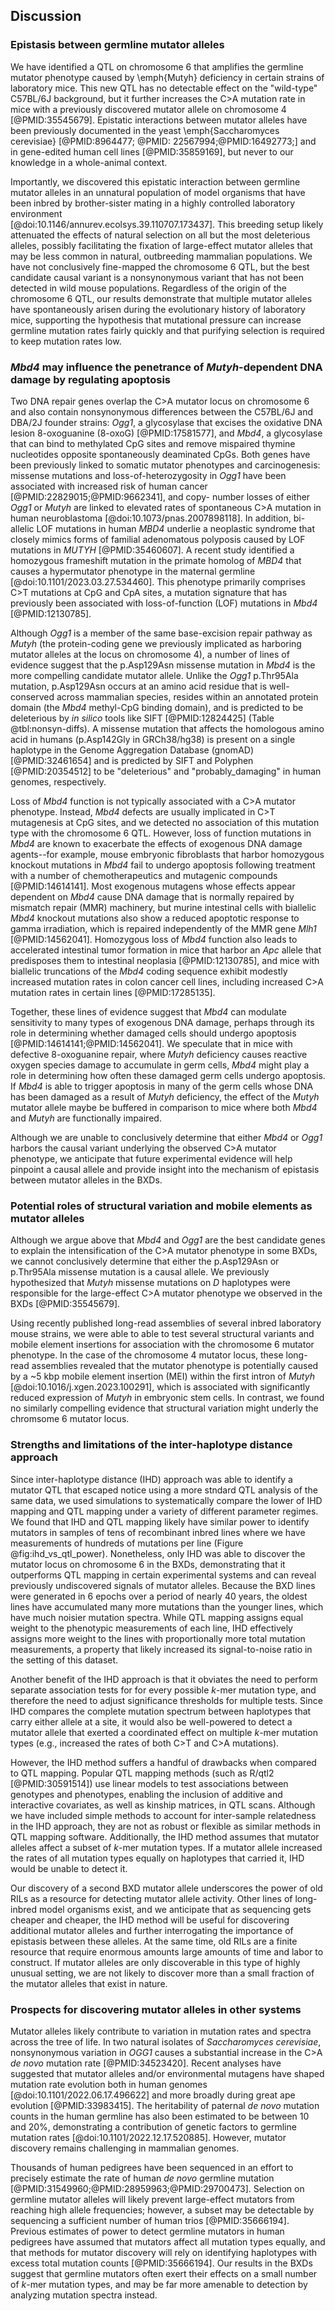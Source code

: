## Discussion

### Epistasis between germline mutator alleles

We have identified a QTL on chromosome 6 that amplifies the germline mutator phenotype caused by \emph{Mutyh} deficiency in certain strains of laboratory 
mice. This new QTL has no detectable effect on the "wild-type" C57BL/6J background, but it further increases the C>A mutation rate in mice with a 
previously discovered 
mutator allele on chromosome 4 [@PMID:35545679]. Epistatic interactions between mutator alleles have been previously documented in the yeast 
\emph{Saccharomyces cerevisiae} [@PMID:8964477; @PMID: 22567994;@PMID:16492773;] and in gene-edited human cell 
lines [@PMID:35859169], 
but never to our knowledge in a whole-animal context. 

Importantly, we discovered this epistatic interaction between germline mutator alleles in an unnatural population of model organisms that have been 
inbred by brother-sister mating 
in a highly controlled laboratory environment  
[@doi:10.1146/annurev.ecolsys.39.110707.173437]. This breeding setup likely attenuated the effects of natural selection on all but the most deleterious 
alleles, possibly facilitating the fixation of large-effect mutator alleles that may be less common in natural, outbreeding mammalian populations. We have 
not conclusively fine-mapped the chromosome 6 QTL, but the best candidate causal variant is a nonsynonymous variant that has not been detected in wild 
mouse populations. Regardless of the origin of the chromosome 6 QTL, our results demonstrate that multiple mutator alleles have spontaneously arisen 
during the evolutionary history of laboratory 
mice, supporting the hypothesis that mutational pressure can increase germline mutation rates fairly quickly and that purifying selection is required to 
keep mutation rates low. 

### *Mbd4* may influence the penetrance of *Mutyh*-dependent DNA damage by regulating apoptosis

Two DNA repair genes overlap the C>A mutator locus on chromosome 6 and also contain nonsynonymous differences between the C57BL/6J 
and 
DBA/2J founder strains: *Ogg1*, a glycosylase that excises the oxidative DNA lesion 8-oxoguanine (8-oxoG) [@PMID:17581577], and *Mbd4*, a glycosylase that 
can bind to methylated CpG sites and remove mispaired thymine nucleotides opposite spontaneously deaminated CpGs. Both genes have been previously linked 
to somatic mutator phenotypes and carcinogenesis: missense mutations and loss-of-heterozygosity in *Ogg1* have been associated with increased risk of 
human cancer [@PMID:22829015;@PMID:9662341], and copy-
number losses of either *Ogg1* or *Mutyh* are linked to elevated rates of spontaneous C>A mutation in human neuroblastoma [@doi:10.1073/pnas.2007898118]. 
In addition, bi-allelic LOF mutations in human *MBD4* underlie a neoplastic syndrome that closely mimics forms of familial adenomatous polyposis caused by 
LOF mutations in *MUTYH* [@PMID:35460607]. A recent study identified a homozygous frameshift mutation in the primate homolog of *MBD4* that causes a hypermutator phenotype in the maternal germline 
[@doi:10.1101/2023.03.27.534460].
This phenotype primarily comprises C>T mutations at CpG and CpA sites, a mutation signature that has previously been associated with loss-of-function 
(LOF) mutations in *Mbd4* [@PMID:12130785]. 

Although *Ogg1* is a member of the same base-excision repair pathway as *Mutyh* (the protein-coding gene we previously implicated as harboring mutator 
alleles at the locus on chromosome 4), a number of lines of evidence suggest that the p.Asp129Asn missense mutation in *Mbd4* is the more compelling 
candidate mutator allele. 
Unlike the *Ogg1* p.Thr95Ala mutation, p.Asp129Asn occurs at an amino acid residue that is well-conserved across mammalian species, resides within an 
annotated protein domain (the *Mbd4* methyl-CpG binding domain), and is predicted to be deleterious by *in silico* tools like SIFT [@PMID:12824425] (Table 
@tbl:nonsyn-diffs). 
A missense mutation that affects the homologous amino acid in humans (p.Asp142Gly in GRCh38/hg38) is present on a single haplotype in the Genome 
Aggregation Database (gnomAD) [@PMID:32461654] and is predicted by SIFT and Polyphen [@PMID:20354512] to be "deleterious" and "probably_damaging" in human 
genomes, respectively. 

Loss of *Mbd4* function is not typically associated with a C>A mutator phenotype. Instead, *Mbd4* defects are usually implicated in C>T mutagenesis 
at CpG 
sites, and we detected no association of this mutation type with the chromosome 6 QTL. However, loss of function mutations in *Mbd4* are known to 
exacerbate the effects of exogenous DNA damage agents--for example, mouse embryonic fibroblasts that harbor homozygous knockout mutations in *Mbd4* fail 
to undergo apoptosis following treatment with a number of 
chemotherapeutics and mutagenic compounds [@PMID:14614141]. 
Most exogenous mutagens whose effects appear dependent on *Mbd4* cause DNA damage that is normally repaired by mismatch repair (MMR) machinery, but murine intestinal cells with biallelic 
*Mbd4* knockout mutations also show a reduced apoptotic response to gamma irradiation, which is repaired independently of the MMR gene *Mlh1* 
[@PMID:14562041]. 
Homozygous loss of *Mbd4* function also leads to accelerated intestinal tumor formation in mice that harbor an *Apc* allele that predisposes them to 
intestinal neoplasia [@PMID:12130785], and mice with biallelic truncations of the *Mbd4* coding sequence exhibit modestly increased mutation rates in 
colon cancer cell lines, including increased C>A mutation rates in certain lines [@PMID:17285135].

Together, these lines of evidence suggest that *Mbd4* can modulate sensitivity to many types of exogenous DNA damage, perhaps through 
its role in determining whether damaged cells should undergo apoptosis [@PMID:14614141;@PMID:14562041]. We speculate that in mice with defective 
8-oxoguanine repair, where *Mutyh* deficiency causes reactive oxygen species damage to accumulate in germ cells, *Mbd4* might play a role in determining 
how often these damaged germ cells undergo apoptosis. If *Mbd4* is able to trigger apoptosis in many of the germ cells whose DNA has been damaged as a 
result of *Mutyh* deficiency, the effect of the *Mutyh* mutator allele maybe be buffered in comparison to mice where both *Mbd4* and 
*Mutyh* are functionally impaired. 

Although we are unable to conclusively determine that either *Mbd4* or *Ogg1* harbors the causal variant underlying the observed C>A mutator phenotype, we 
anticipate that future experimental evidence will help pinpoint a causal allele and provide insight into the mechanism of epistasis between mutator 
alleles in the BXDs.

### Potential roles of structural variation and mobile elements as mutator alleles

Although we argue above that *Mbd4* and *Ogg1* are the best candidate genes to explain the intensification of the C>A mutator phenotype in some BXDs, we 
cannot conclusively determine that either the p.Asp129Asn or p.Thr95Ala missense mutation is a causal allele. 
We previously hypothesized that *Mutyh* missense mutations on *D* haplotypes were responsible for the large-effect C>A mutator phenotype we observed in 
the BXDs [@PMID:35545679]. 

Using recently published long-read assemblies of several inbred laboratory mouse strains, we were able to able to test several structural variants and 
mobile element insertions for association with the chromosome 6 mutator phenotype. In the case of the chromosome 4 mutator locus, these long-read 
assemblies revealed that the mutator phenotype is potentially caused by a ~5 kbp mobile element insertion (MEI) within the first intron of *Mutyh* 
[@doi:10.1016/j.xgen.2023.100291], which is associated with significantly reduced expression of *Mutyh* in embryonic stem cells. In contrast, we found no similarly compelling evidence that structural variation might underly the chromsome 6 mutator locus. 

### Strengths and limitations of the inter-haplotype distance approach

Since inter-haplotype distance (IHD) approach was able to identify a mutator QTL that escaped notice using a more stndard QTL analysis of the same data, 
we used simulations to systematically compare the lower of IHD mapping and QTL mapping under a variety of different parameter regimes. We found that IHD 
and QTL mapping likely have similar power to identify mutators in samples of tens of recombinant inbred lines where we have measurements of hundreds of 
mutations per line (Figure @fig:ihd_vs_qtl_power).
Nonetheless, only IHD was able to discover the mutator locus on chromosome 6 in the BXDs, demonstrating that it outperforms QTL mapping in certain 
experimental systems and can reveal previously undiscovered signals of mutator alleles. Because the BXD lines were generated in 6 epochs over a period of 
nearly 40 years, the oldest lines have accumulated many more mutations than the younger lines, which have much noisier mutation spectra. While QTL mapping 
assigns equal weight to the phenotypic measurements of each line, IHD effectively assigns more weight to the lines with proportionally more total mutation 
measurements, a property that likely increased its signal-to-noise ratio in the setting of this dataset.

Another benefit of the IHD approach is that it obviates the need to perform separate association tests for for every possible $k$-mer mutation type, and 
therefore the need to adjust significance thresholds for multiple tests.
Since IHD compares the complete mutation spectrum between haplotypes that carry either allele at a site, it would also be well-powered to detect a mutator 
allele that exerted a coordinated effect on multiple $k$-mer mutation types (e.g., increased the rates of both C>T and C>A mutations). 

However, the IHD method suffers a handful of drawbacks when compared to QTL mapping.
Popular QTL mapping methods (such as R/qtl2 [@PMID:30591514]) use linear models to test associations between genotypes and phenotypes, enabling the 
inclusion of additive and interactive covariates, as well as kinship matrices, in QTL scans.
Although we have included simple methods to account for inter-sample relatedness in the IHD approach, they are not as robust or flexible as similar 
methods in QTL mapping software.
Additionally, the IHD method assumes that mutator alleles affect a subset of $k$-mer mutation types.
If a mutator allele increased the rates of all mutation types equally on haplotypes that carried it, IHD would be unable to detect it.

Our discovery of a second BXD mutator allele underscores the power of old RILs as a resource for detecting mutator allele activity. Other lines of long-
inbred model organisms exist, and we anticipate that as sequencing gets cheaper and cheaper, the IHD method will be useful for discovering additional 
mutator alleles and further interrogating the importance of epistasis between these alleles. At the same time, old RILs are a finite resource that require 
enormous amounts large amounts of time and labor to construct. If mutator alleles are only discoverable in this type of highly unusual setting, we are not 
likely to discover more than a small fraction of the mutator alleles that exist in nature. 


### Prospects for discovering mutator alleles in other systems


Mutator alleles likely contribute to variation in mutation rates and spectra across the tree of life. 
In two natural isolates of *Saccharomyces cerevisiae*, nonsynonymous variation in *OGG1* causes a substantial increase in the C>A *de novo* mutation rate 
[@PMID:34523420]. 
Recent analyses have suggested that mutator alleles and/or environmental mutagens have shaped mutation rate evolution both in human genomes 
[@doi:10.1101/2022.06.17.496622] and more broadly during great ape evolution [@PMID:33983415]. 
The heritability of paternal *de novo* mutation counts in the human germline has also been estimated to be between 10 and 20%, demonstrating a 
contribution of genetic factors to germline mutation rates [@doi:10.1101/2022.12.17.520885]. 
However, mutator discovery remains challenging in mammalian genomes.

Thousands of human pedigrees have been sequenced in an effort to precisely estimate the rate of human *de novo* germline mutation [@PMID:31549960;@PMID:28959963;@PMID:29700473]. 
Selection on germline mutator alleles will likely prevent large-effect mutators from reaching high allele frequencies; however, a subset may be detectable by sequencing a sufficient number of human trios [@PMID:35666194]. 
Previous estimates of power to detect germline mutators in human pedigrees have assumed that mutators affect all mutation types equally, and that methods for mutator discovery will rely on identifying haplotypes with excess total mutation counts [@PMID:35666194]. 
Our results in the BXDs suggest that germline mutators often exert their effects on a small number of $k$-mer mutation types, and may be far more amenable to detection by analyzing mutation spectra instead.


<!-- ### Using germline mutation spectra to identify mutator alleles

Germline mutation spectra are a rich source of information about the demographic history of populations, as well as the activity of both exogenous and endogenous sources of mutation throughout time. For example, by analyzing the 3-mer mutation spectrum in a collection of human genomes, Harris and Pritchard [@PMID:28440220] discovered a "pulse" of TCC>TTC mutation activity in European populations that likely occurred between 15,000 and 2,000 years ago, and perhaps began even earlier [@PMID:34016747]).

Within somatic tissues, mutation spectra can also be used to uncover the mutational processes active in particular populations of cells [@PMID:23945592]. New computational methods have been developed to extract "mutational signatures" from large databases of somatic mutations in cancer [@PMID:36388765]. These signatures, which describe the relative frequency of each 3-mer mutation type, can often be precisely attributed to chemotherapeutic agents, exposures to environmental mutagens, or loss-of-function mutations in genes encoding DNA repair or replication proteins [@PMID:23945592;@PMID:31740835;@PMID:27811275]. 

Although a germline mutator allele should increase the absolute count of mutations on a linked haplotype, our results demonstrate that its effects can be more easily detectable by examining mutation *spectra* instead. For example, *D* alleles at the mutator locus on chromosome 6 augment the C>A mutation rate by a factor of approximately 1.2 (Figure {@fig:distance-results}). Since C>A mutations comprise approximately 10% of all germline mutations to begin with, *D* alleles only increase the overall germline mutation rate by about 2%. Given the depth of information that can be encoded in the mutation spectrum, we expect that mutation spectra can be further exploited to discover genetic modifiers of the mutation rate in other study systems, as well.  -->
